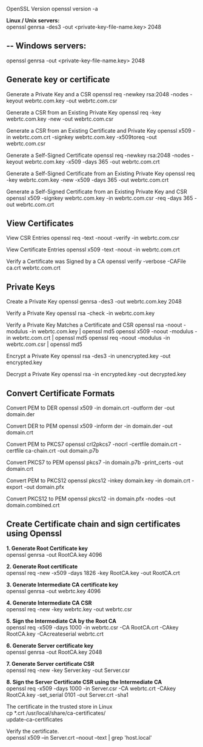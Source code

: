 OpenSSL Version
openssl version -a

**Linux / Unix servers:**  
openssl genrsa -des3 -out <private-key-file-name.key> 2048

--
Windows servers:
--
openssl genrsa -out <private-key-file-name.key>  2048

Generate key or certificate
---------------------------------------
Generate a Private Key and a CSR
openssl req -newkey rsa:2048 -nodes -keyout webrtc.com.key -out webrtc.com.csr

Generate a CSR from an Existing Private Key
openssl req -key webrtc.com.key -new -out webrtc.com.csr

Generate a CSR from an Existing Certificate and Private Key
openssl x509 -in webrtc.com.crt -signkey webrtc.com.key -x509toreq -out webrtc.com.csr

Generate a Self-Signed Certificate
openssl req -newkey rsa:2048 -nodes -keyout webrtc.com.key -x509 -days 365 -out webrtc.com.crt

Generate a Self-Signed Certificate from an Existing Private Key
openssl req -key webrtc.com.key -new -x509 -days 365 -out webrtc.com.crt

Generate a Self-Signed Certificate from an Existing Private Key and CSR
openssl x509 -signkey webrtc.com.key -in webrtc.com.csr -req -days 365 -out webrtc.com.crt

View Certificates
---------------------------------------
View CSR Entries
openssl req -text -noout -verify -in webrtc.com.csr

View Certificate Entries
openssl x509 -text -noout -in webrtc.com.crt

Verify a Certificate was Signed by a CA
openssl verify -verbose -CAFile ca.crt webrtc.com.crt

Private Keys
---------------------------------------
Create a Private Key
openssl genrsa -des3 -out webrtc.com.key 2048

Verify a Private Key
openssl rsa -check -in webrtc.com.key

Verify a Private Key Matches a Certificate and CSR
openssl rsa -noout -modulus -in webrtc.com.key | openssl md5
openssl x509 -noout -modulus -in webrtc.com.crt | openssl md5
openssl req -noout -modulus -in webrtc.com.csr | openssl md5

Encrypt a Private Key
openssl rsa -des3 -in unencrypted.key -out encrypted.key

Decrypt a Private Key
openssl rsa -in encrypted.key -out decrypted.key

Convert Certificate Formats
---------------------------------------
Convert PEM to DER
openssl x509 -in domain.crt -outform der -out domain.der

Convert DER to PEM
openssl x509 -inform der -in domain.der -out domain.crt

Convert PEM to PKCS7
openssl crl2pkcs7 -nocrl -certfile domain.crt -certfile ca-chain.crt -out domain.p7b

Convert PKCS7 to PEM
openssl pkcs7 -in domain.p7b -print_certs -out domain.crt

Convert PEM to PKCS12
openssl pkcs12 -inkey domain.key -in domain.crt -export -out domain.pfx

Convert PKCS12 to PEM
openssl pkcs12 -in domain.pfx -nodes -out domain.combined.crt

## Create Certificate chain and sign certificates using Openssl  
**1. Generate Root Certificate key**  
openssl genrsa -out RootCA.key 4096
  
**2. Generate Root certificate**  
openssl req -new -x509 -days 1826 -key RootCA.key -out RootCA.crt
  
**3. Generate Intermediate CA certificate key**  
openssl genrsa -out webrtc.key 4096
  
**4. Generate Intermediate CA CSR**  
openssl req -new -key webrtc.key -out webrtc.csr
  
**5. Sign the Intermediate CA by the Root CA**  
openssl req -x509 -days 1000 -in webrtc.csr -CA RootCA.crt -CAkey RootCA.key -CAcreateserial webrtc.crt
  
**6. Generate Server certificate key**  
openssl genrsa -out RootCA.key 2048
  
**7. Generate Server certificate CSR**  
openssl req -new -key Server.key -out Server.csr
  
**8. Sign the Server Certificate CSR using the Intermediate CA**  
openssl req -x509 -days 1000 -in Server.csr -CA webrtc.crt -CAkey RootCA.key -set_serial 0101 -out Server.crt -sha1
  
The certificate in the trusted store in Linux  
cp *.crt  /usr/local/share/ca-certificates/  
update-ca-certificates  
  
Verify the certificate.  
openssl x509 –in Server.crt –noout –text | grep 'host.local'  
  
  
